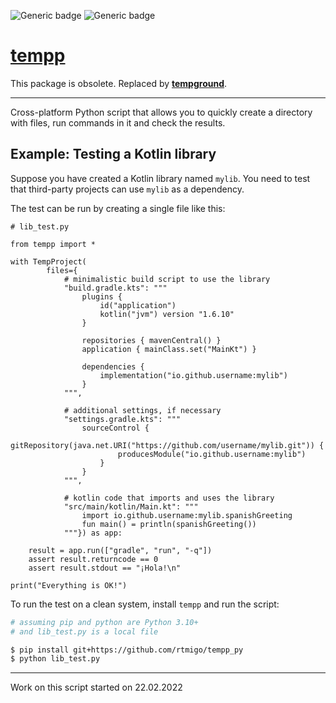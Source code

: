 ![Generic badge](https://img.shields.io/badge/python-3.10+-blue.svg)
![Generic badge](https://img.shields.io/badge/os-Linux_|_MacOS_|_Windows-blue.svg)

# [tempp](https://github.com/rtmigo/tempp_py)

This package is obsolete. Replaced by **[tempground](https://github.com/rtmigo/tempground_py)**.

--------------------------------------------------------------------------------

Cross-platform Python script that allows you to quickly create a directory 
with files, run commands in it and check the results. 

## Example: Testing a Kotlin library

Suppose you have created a Kotlin library named `mylib`. You need to test that 
third-party projects can use `mylib` as a dependency.

The test can be run by creating a single file like this:

```python3
# lib_test.py

from tempp import *

with TempProject(
        files={
            # minimalistic build script to use the library
            "build.gradle.kts": """
                plugins {
                    id("application")
                    kotlin("jvm") version "1.6.10"
                }
                
                repositories { mavenCentral() }
                application { mainClass.set("MainKt") }
                
                dependencies {
                    implementation("io.github.username:mylib")
                }            
            """,

            # additional settings, if necessary 
            "settings.gradle.kts": """
                sourceControl {
                    gitRepository(java.net.URI("https://github.com/username/mylib.git")) {
                        producesModule("io.github.username:mylib")
                    }
                }            
            """,

            # kotlin code that imports and uses the library
            "src/main/kotlin/Main.kt": """
                import io.github.username:mylib.spanishGreeting
                fun main() = println(spanishGreeting())
            """}) as app:
    
    result = app.run(["gradle", "run", "-q"])
    assert result.returncode == 0
    assert result.stdout == "¡Hola!\n"

print("Everything is OK!")
```

To run the test on a clean system, install `tempp` and run the script:

```bash
# assuming pip and python are Python 3.10+
# and lib_test.py is a local file

$ pip install git+https://github.com/rtmigo/tempp_py
$ python lib_test.py
```

--------------------------------------------------------------------------------

Work on this script started on 22.02.2022 
